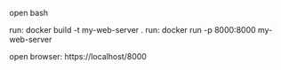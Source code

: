 open bash

run: docker build -t my-web-server .
run: docker run -p 8000:8000 my-web-server

open browser: https://localhost/8000
